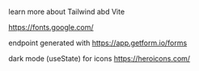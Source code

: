learn more about Tailwind abd Vite


https://fonts.google.com/

endpoint generated with https://app.getform.io/forms


dark mode (useState)
for icons https://heroicons.com/